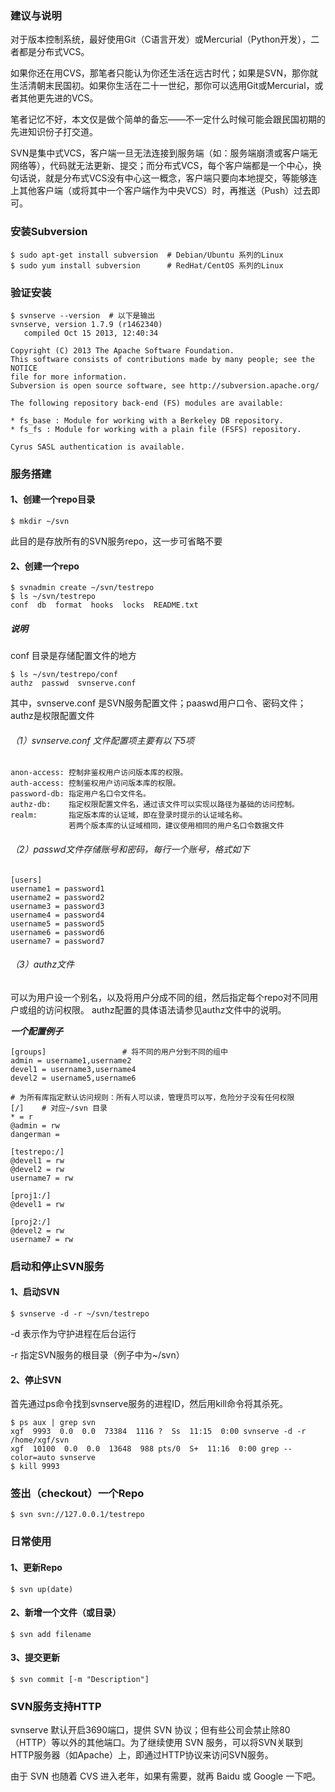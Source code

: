 
### 建议与说明
对于版本控制系统，最好使用Git（C语言开发）或Mercurial（Python开发），二者都是分布式VCS。

如果你还在用CVS，那笔者只能认为你还生活在远古时代；如果是SVN，那你就生活清朝末民国初。如果你生活在二十一世纪，那你可以选用Git或Mercurial，或者其他更先进的VCS。

笔者记忆不好，本文仅是做个简单的备忘——不一定什么时候可能会跟民国初期的先进知识份子打交道。

SVN是集中式VCS，客户端一旦无法连接到服务端（如：服务端崩溃或客户端无网络等），代码就无法更新、提交；而分布式VCS，每个客户端都是一个中心，换句话说，就是分布式VCS没有中心这一概念，客户端只要向本地提交，等能够连上其他客户端（或将其中一个客户端作为中央VCS）时，再推送（Push）过去即可。


### 安装Subversion
```shell
$ sudo apt-get install subversion  # Debian/Ubuntu 系列的Linux
$ sudo yum install subversion      # RedHat/CentOS 系列的Linux
```

### 验证安装
```
$ svnserve --version  # 以下是输出
svnserve, version 1.7.9 (r1462340)
   compiled Oct 15 2013, 12:40:34

Copyright (C) 2013 The Apache Software Foundation.
This software consists of contributions made by many people; see the NOTICE
file for more information.
Subversion is open source software, see http://subversion.apache.org/

The following repository back-end (FS) modules are available:

* fs_base : Module for working with a Berkeley DB repository.
* fs_fs : Module for working with a plain file (FSFS) repository.

Cyrus SASL authentication is available.
```

### 服务搭建
#### 1、创建一个repo目录
```shell
$ mkdir ~/svn
```
此目的是存放所有的SVN服务repo，这一步可省略不要

#### 2、创建一个repo
```shell
$ svnadmin create ~/svn/testrepo
$ ls ~/svn/testrepo
conf  db  format  hooks  locks  README.txt
```

##### 说明
conf 目录是存储配置文件的地方
```shell
$ ls ~/svn/testrepo/conf
authz  passwd  svnserve.conf
```
其中，svnserve.conf 是SVN服务配置文件；paaswd用户口令、密码文件；authz是权限配置文件

###### （1）svnserve.conf 文件配置项主要有以下5项

    anon-access: 控制非鉴权用户访问版本库的权限。
    auth-access: 控制鉴权用户访问版本库的权限。
    password-db: 指定用户名口令文件名。
    authz-db:    指定权限配置文件名，通过该文件可以实现以路径为基础的访问控制。
    realm:       指定版本库的认证域，即在登录时提示的认证域名称。
                 若两个版本库的认证域相同，建议使用相同的用户名口令数据文件

###### （2）passwd文件存储账号和密码，每行一个账号，格式如下

    [users]
    username1 = password1
    username2 = password2
    username3 = password3
    username4 = password4
    username5 = password5
    username6 = password6
    username7 = password7

###### （3）authz文件
可以为用户设一个别名，以及将用户分成不同的组，然后指定每个repo对不同用户或组的访问权限。
authz配置的具体语法请参见authz文件中的说明。

_**一个配置例子**_
```
[groups]                 # 将不同的用户分到不同的组中
admin = username1,username2
devel1 = username3,username4
devel2 = username5,username6

# 为所有库指定默认访问规则：所有人可以读，管理员可以写，危险分子没有任何权限
[/]    # 对应~/svn 目录
* = r
@admin = rw
dangerman =

[testrepo:/]
@devel1 = rw
@devel2 = rw
username7 = rw

[proj1:/]
@devel1 = rw

[proj2:/]
@devel2 = rw
username7 = rw
```

### 启动和停止SVN服务

#### 1、启动SVN
```shell
$ svnserve -d -r ~/svn/testrepo
```
-d 表示作为守护进程在后台运行

-r 指定SVN服务的根目录（例子中为~/svn）

#### 2、停止SVN
首先通过ps命令找到svnserve服务的进程ID，然后用kill命令将其杀死。
```shell
$ ps aux | grep svn
xgf  9993  0.0  0.0  73384  1116 ?  Ss  11:15  0:00 svnserve -d -r /home/xgf/svn
xgf  10100  0.0  0.0  13648  988 pts/0  S+  11:16  0:00 grep --color=auto svnserve
$ kill 9993
```

### 签出（checkout）一个Repo
```shell
$ svn svn://127.0.0.1/testrepo
```

### 日常使用

#### 1、更新Repo
```shell
$ svn up(date)
```

#### 2、新增一个文件（或目录）
```shell
$ svn add filename
```

#### 3、提交更新
```shell
$ svn commit [-m "Description"]
```

### SVN服务支持HTTP
svnserve 默认开启3690端口，提供 SVN 协议；但有些公司会禁止除80（HTTP）等以外的其他端口。为了继续使用 SVN 服务，可以将SVN关联到HTTP服务器（如Apache）上，即通过HTTP协议来访问SVN服务。

由于 SVN 也随着 CVS 进入老年，如果有需要，就再 Baidu 或 Google 一下吧。
